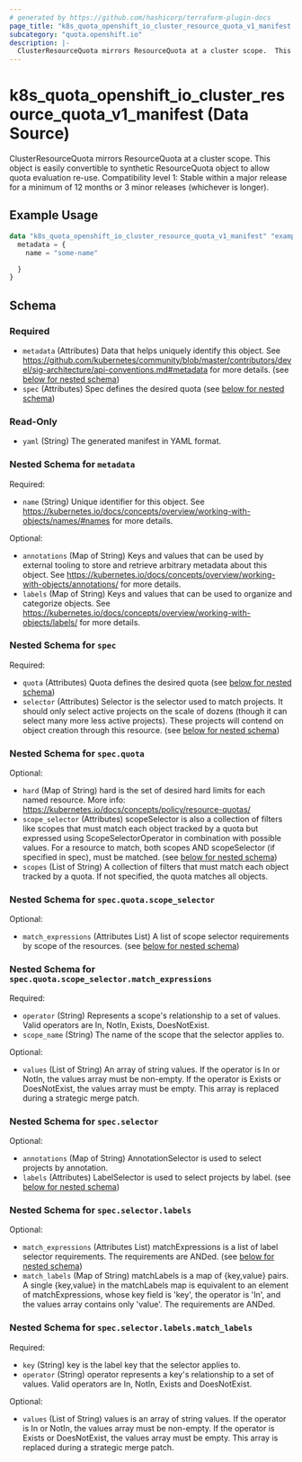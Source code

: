 ```yaml
---
# generated by https://github.com/hashicorp/terraform-plugin-docs
page_title: "k8s_quota_openshift_io_cluster_resource_quota_v1_manifest Data Source - terraform-provider-k8s"
subcategory: "quota.openshift.io"
description: |-
  ClusterResourceQuota mirrors ResourceQuota at a cluster scope.  This object is easily convertible to synthetic ResourceQuota object to allow quota evaluation re-use.  Compatibility level 1: Stable within a major release for a minimum of 12 months or 3 minor releases (whichever is longer).
---
```


# k8s_quota_openshift_io_cluster_resource_quota_v1_manifest (Data Source)

ClusterResourceQuota mirrors ResourceQuota at a cluster scope.  This object is easily convertible to synthetic ResourceQuota object to allow quota evaluation re-use.  Compatibility level 1: Stable within a major release for a minimum of 12 months or 3 minor releases (whichever is longer).

## Example Usage

```terraform
data "k8s_quota_openshift_io_cluster_resource_quota_v1_manifest" "example" {
  metadata = {
    name = "some-name"

  }
}
```

<!-- schema generated by tfplugindocs -->
## Schema

### Required

- `metadata` (Attributes) Data that helps uniquely identify this object. See https://github.com/kubernetes/community/blob/master/contributors/devel/sig-architecture/api-conventions.md#metadata for more details. (see [below for nested schema](#nestedatt--metadata))
- `spec` (Attributes) Spec defines the desired quota (see [below for nested schema](#nestedatt--spec))

### Read-Only

- `yaml` (String) The generated manifest in YAML format.

<a id="nestedatt--metadata"></a>
### Nested Schema for `metadata`

Required:

- `name` (String) Unique identifier for this object. See https://kubernetes.io/docs/concepts/overview/working-with-objects/names/#names for more details.

Optional:

- `annotations` (Map of String) Keys and values that can be used by external tooling to store and retrieve arbitrary metadata about this object. See https://kubernetes.io/docs/concepts/overview/working-with-objects/annotations/ for more details.
- `labels` (Map of String) Keys and values that can be used to organize and categorize objects. See https://kubernetes.io/docs/concepts/overview/working-with-objects/labels/ for more details.


<a id="nestedatt--spec"></a>
### Nested Schema for `spec`

Required:

- `quota` (Attributes) Quota defines the desired quota (see [below for nested schema](#nestedatt--spec--quota))
- `selector` (Attributes) Selector is the selector used to match projects. It should only select active projects on the scale of dozens (though it can select many more less active projects).  These projects will contend on object creation through this resource. (see [below for nested schema](#nestedatt--spec--selector))

<a id="nestedatt--spec--quota"></a>
### Nested Schema for `spec.quota`

Optional:

- `hard` (Map of String) hard is the set of desired hard limits for each named resource. More info: https://kubernetes.io/docs/concepts/policy/resource-quotas/
- `scope_selector` (Attributes) scopeSelector is also a collection of filters like scopes that must match each object tracked by a quota but expressed using ScopeSelectorOperator in combination with possible values. For a resource to match, both scopes AND scopeSelector (if specified in spec), must be matched. (see [below for nested schema](#nestedatt--spec--quota--scope_selector))
- `scopes` (List of String) A collection of filters that must match each object tracked by a quota. If not specified, the quota matches all objects.

<a id="nestedatt--spec--quota--scope_selector"></a>
### Nested Schema for `spec.quota.scope_selector`

Optional:

- `match_expressions` (Attributes List) A list of scope selector requirements by scope of the resources. (see [below for nested schema](#nestedatt--spec--quota--scope_selector--match_expressions))

<a id="nestedatt--spec--quota--scope_selector--match_expressions"></a>
### Nested Schema for `spec.quota.scope_selector.match_expressions`

Required:

- `operator` (String) Represents a scope's relationship to a set of values. Valid operators are In, NotIn, Exists, DoesNotExist.
- `scope_name` (String) The name of the scope that the selector applies to.

Optional:

- `values` (List of String) An array of string values. If the operator is In or NotIn, the values array must be non-empty. If the operator is Exists or DoesNotExist, the values array must be empty. This array is replaced during a strategic merge patch.




<a id="nestedatt--spec--selector"></a>
### Nested Schema for `spec.selector`

Optional:

- `annotations` (Map of String) AnnotationSelector is used to select projects by annotation.
- `labels` (Attributes) LabelSelector is used to select projects by label. (see [below for nested schema](#nestedatt--spec--selector--labels))

<a id="nestedatt--spec--selector--labels"></a>
### Nested Schema for `spec.selector.labels`

Optional:

- `match_expressions` (Attributes List) matchExpressions is a list of label selector requirements. The requirements are ANDed. (see [below for nested schema](#nestedatt--spec--selector--labels--match_expressions))
- `match_labels` (Map of String) matchLabels is a map of {key,value} pairs. A single {key,value} in the matchLabels map is equivalent to an element of matchExpressions, whose key field is 'key', the operator is 'In', and the values array contains only 'value'. The requirements are ANDed.

<a id="nestedatt--spec--selector--labels--match_expressions"></a>
### Nested Schema for `spec.selector.labels.match_labels`

Required:

- `key` (String) key is the label key that the selector applies to.
- `operator` (String) operator represents a key's relationship to a set of values. Valid operators are In, NotIn, Exists and DoesNotExist.

Optional:

- `values` (List of String) values is an array of string values. If the operator is In or NotIn, the values array must be non-empty. If the operator is Exists or DoesNotExist, the values array must be empty. This array is replaced during a strategic merge patch.
